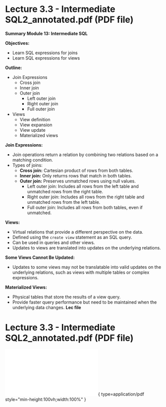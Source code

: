 # Lecture 3.3 - Intermediate SQL2_annotated.pdf (PDF file)
**Summary**
**Module 13: Intermediate SQL**

**Objectives:**

* Learn SQL expressions for joins
* Learn SQL expressions for views

**Outline:**

* Join Expressions
    * Cross join
    * Inner join
    * Outer join
        * Left outer join
        * Right outer join
        * Full outer join
* Views
    * View definition
    * View expansion
    * View update
    * Materialized views

**Join Expressions:**

* Join operations return a relation by combining two relations based on a matching condition.
* Types of joins:
    * **Cross join:** Cartesian product of rows from both tables.
    * **Inner join:** Only returns rows that match in both tables.
    * **Outer join:** Preserves unmatched rows using null values.
        * Left outer join: Includes all rows from the left table and unmatched rows from the right table.
        * Right outer join: Includes all rows from the right table and unmatched rows from the left table.
        * Full outer join: Includes all rows from both tables, even if unmatched.

**Views:**

* Virtual relations that provide a different perspective on the data.
* Defined using the `create view` statement as an SQL query.
* Can be used in queries and other views.
* Updates to views are translated into updates on the underlying relations.

**Some Views Cannot Be Updated:**

* Updates to some views may not be translatable into valid updates on the underlying relations, such as views with multiple tables or complex expressions.

**Materialized Views:**

* Physical tables that store the results of a view query.
* Provide faster query performance but need to be maintained when the underlying data changes.
**Lec file**
# Lecture 3.3 - Intermediate SQL2_annotated.pdf (PDF file)
![Alt text](<./Lecture 3.3 - Intermediate SQL2_annotated.pdf>){ type=application/pdf style="min-height:100vh;width:100%" }